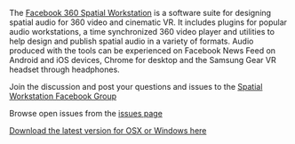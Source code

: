 The [Facebook 360 Spatial Workstation](https://facebook360.fb.com/spatial-workstation/) is  a software suite for designing spatial audio for 360 video and cinematic VR. It includes plugins for popular audio workstations, a time synchronized 360 video player and utilities to help design and publish spatial audio in a variety of formats. Audio produced with the tools can be experienced on Facebook News Feed on Android and iOS devices, Chrome for desktop and the Samsung Gear VR headset through headphones.

Join the discussion and post your questions and issues to the [Spatial Workstation Facebook Group](https://www.facebook.com/groups/1812020965695437/)

Browse open issues from the [issues page](https://github.com/facebookincubator/facebook-360-spatial-workstation/issues)

[Download the latest version for OSX or Windows here](https://facebook360.fb.com/spatial-workstation/) 
